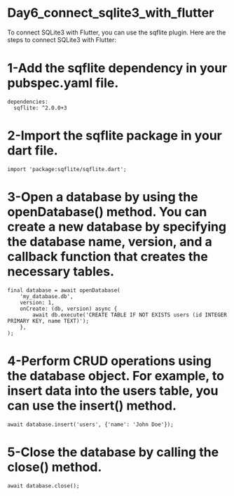 # Day6_connect_sqlite3_with_flutter

To connect SQLite3 with Flutter, you can use the sqflite plugin. Here are the steps to connect SQLite3 with Flutter:

# 1-Add the sqflite dependency in your pubspec.yaml file.

```
dependencies:
  sqflite: ^2.0.0+3
```

# 2-Import the sqflite package in your dart file.

```
import 'package:sqflite/sqflite.dart';
```

# 3-Open a database by using the openDatabase() method. You can create a new database by specifying the database name, version, and a callback function that creates the necessary tables.

```
final database = await openDatabase(
    'my_database.db',
    version: 1,
    onCreate: (db, version) async {
        await db.execute('CREATE TABLE IF NOT EXISTS users (id INTEGER PRIMARY KEY, name TEXT)');
    },
);
```

# 4-Perform CRUD operations using the database object. For example, to insert data into the users table, you can use the insert() method.

```
await database.insert('users', {'name': 'John Doe'});
```

# 5-Close the database by calling the close() method.

```
await database.close();
```
